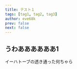 ```yaml
---
title: テスト１
tags: [tag1, tag2, tag3]
author: eve68k
prev: false
next: false
---
```


## うわああああああ1

イーハトーブの透き通った何ちゃら
